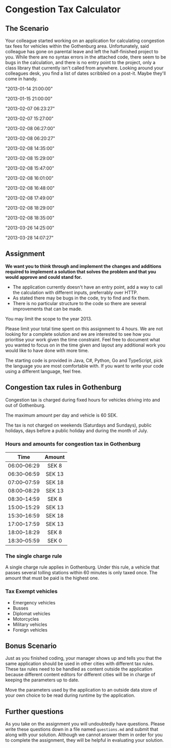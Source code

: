 # Congestion Tax Calculator

## The Scenario

Your colleague started working on an application for calculating congestion tax fees for vehicles within the Gothenburg area. Unfortunately, said colleague has gone on parental leave and left the half-finished project to you. While there are no syntax errors in the attached code, there seem to be bugs in the calculation, and there is no entry point to the project, only a class library that currently isn't called from anywhere.
Looking around your colleagues desk, you find a list of dates scribbled on a post-it. Maybe they'll come in handy.

"2013-01-14 21:00:00"

"2013-01-15 21:00:00"

"2013-02-07 06:23:27"

"2013-02-07 15:27:00"

"2013-02-08 06:27:00"

"2013-02-08 06:20:27"

"2013-02-08 14:35:00"

"2013-02-08 15:29:00"

"2013-02-08 15:47:00"

"2013-02-08 16:01:00"

"2013-02-08 16:48:00"

"2013-02-08 17:49:00"

"2013-02-08 18:29:00"

"2013-02-08 18:35:00"

"2013-03-26 14:25:00"

"2013-03-28 14:07:27"

## Assignment

**We want you to think through and implement the changes and additions required to implement a solution that solves the problem and that you would approve and could stand for.**

- The application currently doesn't have an entry point, add a way to call the calculation with different inputs, preferrably over HTTP.
- As stated there may be bugs in the code, try to find and fix them.
- There is no particular structure to the code so there are several improvements that can be made.

You may limit the scope to the year 2013.

Please limit your total time spent on this assignment to 4 hours. We are not looking for a complete solution and we are interested to see how you prioritise your work given the time constraint. Feel free to document what you wanted to focus on in the time given and layout any additional work you would like to have done with more time.

The starting code is provided in Java, C#, Python, Go and TypeScript, pick the language you are most comfortable with. If you want to write your code using a different language, feel free.

## Congestion tax rules in Gothenburg

Congestion tax is charged during fixed hours for vehicles driving into and out of Gothenburg.

The maximum amount per day and vehicle is 60 SEK.

The tax is not charged on weekends (Saturdays and Sundays), public holidays, days before a public holiday and during the month of July.

### Hours and amounts for congestion tax in Gothenburg

| Time        | Amount |
| ----------- | :----: |
| 06:00–06:29 | SEK 8  |
| 06:30–06:59 | SEK 13 |
| 07:00–07:59 | SEK 18 |
| 08:00–08:29 | SEK 13 |
| 08:30–14:59 | SEK 8  |
| 15:00–15:29 | SEK 13 |
| 15:30–16:59 | SEK 18 |
| 17:00–17:59 | SEK 13 |
| 18:00–18:29 | SEK 8  |
| 18:30–05:59 | SEK 0  |

### The single charge rule

A single charge rule applies in Gothenburg. Under this rule, a vehicle that passes several tolling stations within 60 minutes is only taxed once. The amount that must be paid is the highest one.

### Tax Exempt vehicles

- Emergency vehicles
- Busses
- Diplomat vehicles
- Motorcycles
- Military vehicles
- Foreign vehicles

## Bonus Scenario

Just as you finished coding, your manager shows up and tells you that the same application should be used in other cities with different tax rules. These tax rules need to be handled as content outside the application because different content editors for different cities will be in charge of keeping the parameters up to date.

Move the parameters used by the application to an outside data store of your own choice to be read during runtime by the application.

## Further questions

As you take on the assignment you will undoubtedly have questions. Please write these questions down in a file named `questions.md` and submit that along with your solution. Although we cannot answer them in order for you to complete the assignment, they will be helpful
in evaluating your solution.

